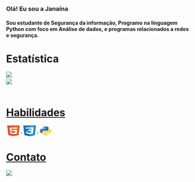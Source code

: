 ### Olá! Eu sou a Janaína
#### Sou estudante de Segurança da informação, Programo na linguagem Python com foco em Análise de dados, e programas relacionados a redes e segurança.

 <div>
     <H1> Estatística </H1>
  <a href="https://github.com/JanainaNascimento">
  <img height="180em" src="https://github-readme-stats.vercel.app/api?username=JanainaNascimento&show_icons=true&theme=highcontrast&include_all_commits=true&count_private=true%22/"/><br>
  <img height="180em" src="https://github-readme-stats.vercel.app/api/top-langs/?username=JanainaNascimento&layout=compact&langs_count=16&theme=highcontrast"/>
 </div>

<div style="display: inline_block"><br>
        <H1> Habilidades </H1>
  <img align="center" alt="Jan-HTML" height="30" width="40" src="https://raw.githubusercontent.com/devicons/devicon/master/icons/html5/html5-original.svg">
  <img align="center" alt="Jan-CSS" height="30" width="40" src="https://raw.githubusercontent.com/devicons/devicon/master/icons/css3/css3-original.svg">
  <img align="center" alt="Jan-Python" height="30" width="40" src="https://raw.githubusercontent.com/devicons/devicon/master/icons/python/python-original.svg">
</div>
  
  <H1> Contato</H1>
<div>
   
  <a href="https://www.linkedin.com/in/-janaina-nascimento" target="_blank"><img src="https://img.shields.io/badge/-LinkedIn-%230077B5?style=for-the-badge&logo=linkedin&logoColor=white" target="_blank"></a> </div>
